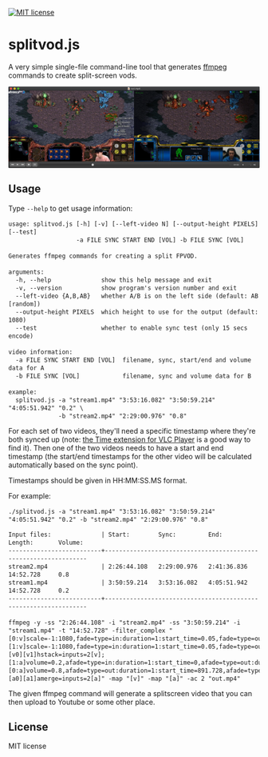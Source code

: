 [![MIT license](https://img.shields.io/badge/license-MIT-brightgreen.svg)](https://opensource.org/licenses/MIT)

# splitvod.js

A very simple single-file command-line tool that generates [ffmpeg](https://www.ffmpeg.org/) commands to create split-screen vods.

<p align="center"><a href="https://www.youtube.com/watch?v=fcH93rgsQCI"><img align="center" src="resources/example.png" alt="splitvod.js output example"></a></p>

## Usage

Type `--help` to get usage information:

```
usage: splitvod.js [-h] [-v] [--left-video N] [--output-height PIXELS] [--test]
                   -a FILE SYNC START END [VOL] -b FILE SYNC [VOL]

Generates ffmpeg commands for creating a split FPVOD.

arguments:
  -h, --help              show this help message and exit
  -v, --version           show program's version number and exit
  --left-video {A,B,AB}   whether A/B is on the left side (default: AB [random])
  --output-height PIXELS  which height to use for the output (default: 1080)
  --test                  whether to enable sync test (only 15 secs encode)

video information:
  -a FILE SYNC START END [VOL]  filename, sync, start/end and volume data for A
  -b FILE SYNC [VOL]            filename, sync and volume data for B

example:
  splitvod.js -a "stream1.mp4" "3:53:16.082" "3:50:59.214" "4:05:51.942" "0.2" \
              -b "stream2.mp4" "2:29:00.976" "0.8"
```

For each set of two videos, they'll need a specific timestamp where they're both synced up (note: [the Time extension for VLC Player](https://addons.videolan.org/p/1154032) is a good way to find it). Then one of the two videos needs to have a start and end timestamp (the start/end timestamps for the other video will be calculated automatically based on the sync point).

Timestamps should be given in HH:MM:SS.MS format.

For example:

```
./splitvod.js -a "stream1.mp4" "3:53:16.082" "3:50:59.214" "4:05:51.942" "0.2" -b "stream2.mp4" "2:29:00.976" "0.8"
```

```
Input files:              | Start:        Sync:         End:          Length:       Volume: 
--------------------------+-----------------------------------------------------------------
stream2.mp4               | 2:26:44.108   2:29:00.976   2:41:36.836   14:52.728     0.8     
stream1.mp4               | 3:50:59.214   3:53:16.082   4:05:51.942   14:52.728     0.2     
--------------------------+-----------------------------------------------------------------

ffmpeg -y -ss "2:26:44.108" -i "stream2.mp4" -ss "3:50:59.214" -i "stream1.mp4" -t "14:52.728" -filter_complex "[0:v]scale=-1:1080,fade=type=in:duration=1:start_time=0.05,fade=type=out:duration=1:start_time=891.728[v0];[1:v]scale=-1:1080,fade=type=in:duration=1:start_time=0.05,fade=type=out:duration=1:start_time=891.728[v1];[v0][v1]hstack=inputs=2[v];[1:a]volume=0.2,afade=type=in:duration=1:start_time=0,afade=type=out:duration=1:start_time=891.728[a1];[0:a]volume=0.8,afade=type=out:duration=1:start_time=891.728,afade=type=out:duration=1:start_time=891.728[a0];[a0][a1]amerge=inputs=2[a]" -map "[v]" -map "[a]" -ac 2 "out.mp4"
```

The given ffmpeg command will generate a splitscreen video that you can then upload to Youtube or some other place.

## License

MIT license
